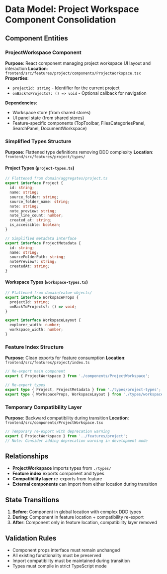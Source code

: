 # Data Model: Project Workspace Component Consolidation

## Component Entities

### ProjectWorkspace Component
**Purpose**: React component managing project workspace UI layout and interaction
**Location**: `frontend/src/features/project/components/ProjectWorkspace.tsx`
**Properties**:
- `projectId: string` - Identifier for the current project
- `onBackToProjects?: () => void` - Optional callback for navigation

**Dependencies**:
- Workspace store (from shared stores)
- UI panel state (from shared stores)
- Feature-specific components (TopToolbar, FilesCategoriesPanel, SearchPanel, DocumentWorkspace)

### Simplified Types Structure
**Purpose**: Flattened type definitions removing DDD complexity
**Location**: `frontend/src/features/project/types/`

#### Project Types (`project-types.ts`)
```typescript
// Flattened from domain/aggregates/project.ts
export interface Project {
  id: string;
  name: string;
  source_folder: string;
  source_folder_name: string;
  note: string;
  note_preview: string;
  note_line_count: number;
  created_at: string;
  is_accessible: boolean;
}

// Simplified metadata interface
export interface ProjectMetadata {
  id: string;
  name: string;
  sourceFolderPath: string;
  notePreview?: string;
  createdAt: string;
}
```

#### Workspace Types (`workspace-types.ts`)
```typescript
// Flattened from domain/value-objects/
export interface WorkspaceProps {
  projectId: string;
  onBackToProjects?: () => void;
}

export interface WorkspaceLayout {
  explorer_width: number;
  workspace_width: number;
}
```

### Feature Index Structure
**Purpose**: Clean exports for feature consumption
**Location**: `frontend/src/features/project/index.ts`

```typescript
// Re-export main component
export { ProjectWorkspace } from './components/ProjectWorkspace';

// Re-export types
export type { Project, ProjectMetadata } from './types/project-types';
export type { WorkspaceProps, WorkspaceLayout } from './types/workspace-types';
```

### Temporary Compatibility Layer
**Purpose**: Backward compatibility during transition
**Location**: `frontend/src/components/ProjectWorkspace.tsx`

```typescript
// Temporary re-export with deprecation warning
export { ProjectWorkspace } from '../features/project';
// Note: Consider adding deprecation warning in development mode
```

## Relationships

- **ProjectWorkspace** imports types from `./types/`
- **Feature index** exports component and types
- **Compatibility layer** re-exports from feature
- **External components** can import from either location during transition

## State Transitions

1. **Before**: Component in global location with complex DDD types
2. **During**: Component in feature location + compatibility re-export
3. **After**: Component only in feature location, compatibility layer removed

## Validation Rules

- Component props interface must remain unchanged
- All existing functionality must be preserved
- Import compatibility must be maintained during transition
- Types must compile in strict TypeScript mode
